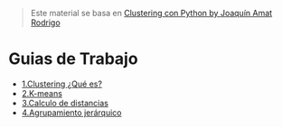 > Este material se basa en [Clustering con Python by Joaquín Amat Rodrigo](https://www.cienciadedatos.net/documentos/py20-clustering-con-python.html) 

# Guias de Trabajo
 * [1.Clustering ¿Qué es?](#1-Intro)
 * [2.K-means](#2-kmeans)
 * [3.Calculo de distancias](#3-distancia)
 * [4.Agrupamiento jerárquico](#4-agrupamiento)
